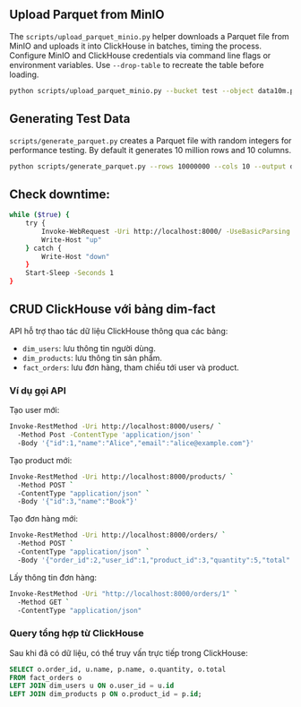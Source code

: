 ## Upload Parquet from MinIO

The `scripts/upload_parquet_minio.py` helper downloads a Parquet file from MinIO and uploads it into ClickHouse in batches, timing the process. Configure MinIO and ClickHouse credentials via command line flags or environment variables. Use `--drop-table` to recreate the table before loading.

```bash
python scripts/upload_parquet_minio.py --bucket test --object data10m.parquet --table parquet_data  --batch-size 200000 --drop-table --ch-user admin  --ch-password password
```

## Generating Test Data

`scripts/generate_parquet.py` creates a Parquet file with random integers for performance testing. By default it generates 10 million rows and 10 columns.

```bash
python scripts/generate_parquet.py --rows 10000000 --cols 10 --output data10m.parquet
```

## Check downtime: 
```bash
while ($true) {
    try {
        Invoke-WebRequest -Uri http://localhost:8000/ -UseBasicParsing -ErrorAction Stop > $null
        Write-Host "up"
    } catch {
        Write-Host "down"
    }
    Start-Sleep -Seconds 1
}
```

## CRUD ClickHouse với bảng dim-fact

API hỗ trợ thao tác dữ liệu ClickHouse thông qua các bảng:

- `dim_users`: lưu thông tin người dùng.
- `dim_products`: lưu thông tin sản phẩm.
- `fact_orders`: lưu đơn hàng, tham chiếu tới user và product.

### Ví dụ gọi API

Tạo user mới:
```bash
Invoke-RestMethod -Uri http://localhost:8000/users/ `
  -Method Post -ContentType 'application/json' `
  -Body '{"id":1,"name":"Alice","email":"alice@example.com"}'
```
Tạo product mới:
```bash
Invoke-RestMethod -Uri http://localhost:8000/products/ `
  -Method POST `
  -ContentType "application/json" `
  -Body '{"id":3,"name":"Book"}'
```
Tạo đơn hàng mới:
```bash
Invoke-RestMethod -Uri http://localhost:8000/orders/ `
  -Method POST `
  -ContentType "application/json" `
  -Body '{"order_id":2,"user_id":1,"product_id":3,"quantity":5,"total":40}'
```
Lấy thông tin đơn hàng:
```bash
Invoke-RestMethod -Uri "http://localhost:8000/orders/1" `
  -Method GET `
  -ContentType "application/json"
```
### Query tổng hợp từ ClickHouse

Sau khi đã có dữ liệu, có thể truy vấn trực tiếp trong ClickHouse:

```sql
SELECT o.order_id, u.name, p.name, o.quantity, o.total
FROM fact_orders o
LEFT JOIN dim_users u ON o.user_id = u.id
LEFT JOIN dim_products p ON o.product_id = p.id;
```


